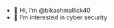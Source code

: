- 👋 Hi, I’m @bikashmallick40
- 👀 I’m interested in cyber security

<!---
bikashmallick40/bikashmallick40 is a ✨ special ✨ repository because its `README.md` (this file) appears on your GitHub profile.
You can click the Preview link to take a look at your changes.
--->
